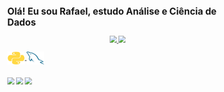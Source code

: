 ## Olá! Eu sou Rafael, estudo Análise e Ciência de Dados
<div align="center">
  <a href="https://github.com/RafaelEliaas">
  <img height="180em" src="https://github-readme-stats.vercel.app/api?username=RafaelEliaas&show_icons=true&theme=merko&include_all_commits=true&count_private=true"/>
  <img height="180em" src="https://github-readme-stats.vercel.app/api/top-langs/?username=RafaelEliaas&layout=compact&langs_count=7&theme=merko"/>
</div>
<div style="display: inline_block"><br>
  <img align="center" alt="Rafael-py" height="30" width="40" src="https://raw.githubusercontent.com/devicons/devicon/master/icons/python/python-plain.svg">
  <img align="center" alt="Rafael-mysql" height="30" width="40" src="https://raw.githubusercontent.com/devicons/devicon/master/icons/mysql/mysql-original.svg">
</div>
  
  ##
 
<div> 
  <a href="https://www.instagram.com/rafautsu22/" target="_blank"><img src="https://img.shields.io/badge/-Instagram-%23E4405F?style=for-the-badge&logo=instagram&logoColor=white" target="_blank"></a>
  <a href = "mailto:rafaelelias42@gmail.com"><img src="https://img.shields.io/badge/-Gmail-%23333?style=for-the-badge&logo=gmail&logoColor=white" target="_blank"></a>
  <a href = "https://www.linkedin.com/in/rafael-utsunomiya-elias-4565332b2/"><img src="https://img.shields.io/badge/-Linkedin-%23333?style=for-the-badge&logo=linkedin&logoColor=blue" target="_blank"></a>

